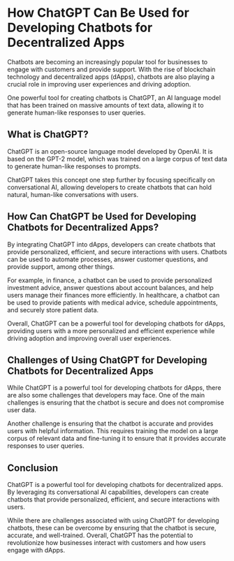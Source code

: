 How ChatGPT Can Be Used for Developing Chatbots for Decentralized Apps
========================================================================================================

Chatbots are becoming an increasingly popular tool for businesses to engage with customers and provide support. With the rise of blockchain technology and decentralized apps (dApps), chatbots are also playing a crucial role in improving user experiences and driving adoption.

One powerful tool for creating chatbots is ChatGPT, an AI language model that has been trained on massive amounts of text data, allowing it to generate human-like responses to user queries.

What is ChatGPT?
----------------

ChatGPT is an open-source language model developed by OpenAI. It is based on the GPT-2 model, which was trained on a large corpus of text data to generate human-like responses to prompts.

ChatGPT takes this concept one step further by focusing specifically on conversational AI, allowing developers to create chatbots that can hold natural, human-like conversations with users.

How Can ChatGPT be Used for Developing Chatbots for Decentralized Apps?
-----------------------------------------------------------------------

By integrating ChatGPT into dApps, developers can create chatbots that provide personalized, efficient, and secure interactions with users. Chatbots can be used to automate processes, answer customer questions, and provide support, among other things.

For example, in finance, a chatbot can be used to provide personalized investment advice, answer questions about account balances, and help users manage their finances more efficiently. In healthcare, a chatbot can be used to provide patients with medical advice, schedule appointments, and securely store patient data.

Overall, ChatGPT can be a powerful tool for developing chatbots for dApps, providing users with a more personalized and efficient experience while driving adoption and improving overall user experiences.

Challenges of Using ChatGPT for Developing Chatbots for Decentralized Apps
--------------------------------------------------------------------------

While ChatGPT is a powerful tool for developing chatbots for dApps, there are also some challenges that developers may face. One of the main challenges is ensuring that the chatbot is secure and does not compromise user data.

Another challenge is ensuring that the chatbot is accurate and provides users with helpful information. This requires training the model on a large corpus of relevant data and fine-tuning it to ensure that it provides accurate responses to user queries.

Conclusion
----------

ChatGPT is a powerful tool for developing chatbots for decentralized apps. By leveraging its conversational AI capabilities, developers can create chatbots that provide personalized, efficient, and secure interactions with users.

While there are challenges associated with using ChatGPT for developing chatbots, these can be overcome by ensuring that the chatbot is secure, accurate, and well-trained. Overall, ChatGPT has the potential to revolutionize how businesses interact with customers and how users engage with dApps.
